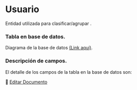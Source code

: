 # Usuario

Entidad utilizada para clasificar/agrupar .

### **Tabla en base de datos.**


Diagrama de la base de datos [(Link aquí)](https://app.diagrams.net/#G1TR1Q9nC36PcOae7jeaJIxgDLTjUUpkfL).

### **Descripción de campos.**

El detalle de los campos de la tabla en la base de datos son:


📝 [Editar Documento](https://github.com/4uRest/documentation)